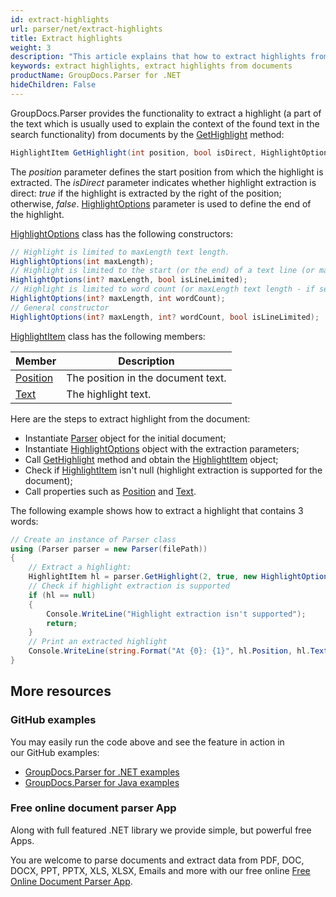 ```yaml
---
id: extract-highlights
url: parser/net/extract-highlights
title: Extract highlights
weight: 3
description: "This article explains that how to extract highlights from documents."
keywords: extract highlights, extract highlights from documents
productName: GroupDocs.Parser for .NET
hideChildren: False
---
```

GroupDocs.Parser provides the functionality to extract a highlight (a part of the text which is usually used to explain the context of the found text in the search functionality) from documents by the [GetHighlight](https://reference.groupdocs.com/net/parser/groupdocs.parser/parser/methods/gethighlight) method:

```csharp
HighlightItem GetHighlight(int position, bool isDirect, HighlightOptions options);
```

The *position* parameter defines the start position from which the highlight is extracted. The *isDirect* parameter indicates whether highlight extraction is direct: *true* if the highlight is extracted by the right of the position; otherwise, *false*. [HighlightOptions](https://reference.groupdocs.com/net/parser/groupdocs.parser.options/highlightoptions) parameter is used to define the end of the highlight.

[HighlightOptions](https://reference.groupdocs.com/net/parser/groupdocs.parser.options/highlightoptions) class has the following constructors:

```csharp
// Highlight is limited to maxLength text length.
HighlightOptions(int maxLength);
// Highlight is limited to the start (or the end) of a text line (or maxLength text length - if set).
HighlightOptions(int? maxLength, bool isLineLimited);
// Highlight is limited to word count (or maxLength text length - if set).
HighlightOptions(int? maxLength, int wordCount);
// General constructor
HighlightOptions(int? maxLength, int? wordCount, bool isLineLimited);
```

[HighlightItem](https://reference.groupdocs.com/net/parser/groupdocs.parser.data/highlightitem) class has the following members:

| Member | Description |
| --- | --- |
| [Position](https://reference.groupdocs.com/net/parser/groupdocs.parser.data/highlightitem/properties/position) | The position in the document text. |
| [Text](https://reference.groupdocs.com/net/parser/groupdocs.parser.data/highlightitem/properties/text) | The highlight text. |

Here are the steps to extract highlight from the document:

*   Instantiate [Parser](https://reference.groupdocs.com/net/parser/groupdocs.parser/parser) object for the initial document;
*   Instantiate [HighlightOptions](https://reference.groupdocs.com/net/parser/groupdocs.parser.options/highlightoptions) object with the extraction parameters;
*   Call [GetHighlight](https://reference.groupdocs.com/net/parser/groupdocs.parser/parser/methods/gethighlight) method and obtain the [HighlightItem](https://reference.groupdocs.com/net/parser/groupdocs.parser.data/highlightitem) object;
*   Check if [HighlightItem](https://reference.groupdocs.com/net/parser/groupdocs.parser.data/highlightitem) isn't null (highlight extraction is supported for the document);
*   Call properties such as  [Position](https://reference.groupdocs.com/net/parser/groupdocs.parser.data/highlightitem/properties/position) and [Text](https://reference.groupdocs.com/net/parser/groupdocs.parser.data/highlightitem/properties/text).

The following example shows how to extract a highlight that contains 3 words:

```csharp
// Create an instance of Parser class
using (Parser parser = new Parser(filePath))
{
    // Extract a highlight:
    HighlightItem hl = parser.GetHighlight(2, true, new HighlightOptions(3));
    // Check if highlight extraction is supported
    if (hl == null)
    {
        Console.WriteLine("Highlight extraction isn't supported");
        return;
    }
    // Print an extracted highlight
    Console.WriteLine(string.Format("At {0}: {1}", hl.Position, hl.Text));
}
```

## More resources

### GitHub examples

You may easily run the code above and see the feature in action in our GitHub examples:

*   [GroupDocs.Parser for .NET examples](https://github.com/groupdocs-parser/GroupDocs.Parser-for-.NET)    
*   [GroupDocs.Parser for Java examples](https://github.com/groupdocs-parser/GroupDocs.Parser-for-Java)    

### Free online document parser App

Along with full featured .NET library we provide simple, but powerful free Apps.

You are welcome to parse documents and extract data from PDF, DOC, DOCX, PPT, PPTX, XLS, XLSX, Emails and more with our free online [Free Online Document Parser App](https://products.groupdocs.app/parser).